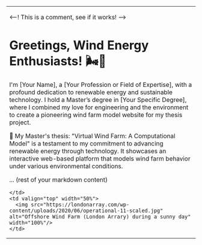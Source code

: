 <table>
  <tr>
    <td valign="top" width="50%">

<--! This is a comment, see if it works! -->
# Greetings, Wind Energy Enthusiasts! 🌬️👋

I'm [Your Name], a [Your Profession or Field of Expertise], with a profound dedication to renewable energy and sustainable technology. I hold a Master’s degree in [Your Specific Degree], where I combined my love for engineering and the environment to create a pioneering wind farm model website for my thesis project.

🔬 My Master's thesis: "Virtual Wind Farm: A Computational Model" is a testament to my commitment to advancing renewable energy through technology. It showcases an interactive web-based platform that models wind farm behavior under various environmental conditions.

... (rest of your markdown content)

    </td>
    <td valign="top" width="50%">
      <img src="https://londonarray.com/wp-content/uploads/2020/06/operational-11-scaled.jpg" alt="Offshore Wind Farm (London Arrary) during a sunny day" width="100%"/>
    </td>
  </tr>
</table>
